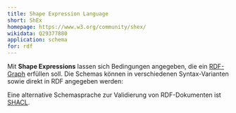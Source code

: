 ```yaml
---
title: Shape Expression Language
short: ShEx
homepage: https://www.w3.org/community/shex/
wikidata: Q29377880 
application: schema
for: rdf
---
```


Mit **Shape Expressions** lassen sich Bedingungen angegeben, die ein
[RDF-Graph](../rdf) erfüllen soll. Die Schemas können in verschiedenen
Syntax-Varianten sowie direkt in RDF angegeben werden:

<list-formats model="schema/shex"/>

<!-- TODO: sh ontology at http://www.w3.org/ns/shex# -->

Eine alternative Schemasprache zur Validierung von RDF-Dokumenten ist
[SHACL](shacl).
